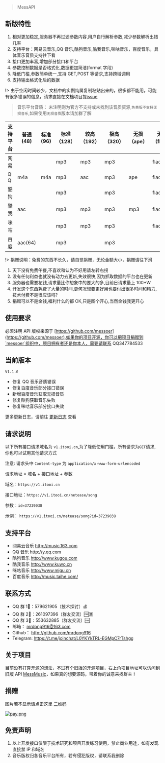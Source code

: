 > MessAPI

## 新版特性

1. 相对更加稳定,服务器不再过滤参数内容,用户自行解析参数,减少参数解析出错几率
2. 支持平台：网易云音乐,QQ 音乐,酷狗音乐,酷我音乐,咪咕音乐，百度音乐，具体音乐音质支持往下看
3. 接口更加丰富,增加部分接口和平台
4. 参数控制数据是否格式化,数据更加简洁(format 字段)
5. 降低门槛,参数简单统一,支持 GET,POST 等请求,支持跨域调用
6. 支持输出格式化后的数据

!> 由于空闲时间较少，文档中的实例纯属复制粘贴出来的，很多都不能用，可能有很多错误的信息，请求直接在文档项目提[issue](https://github.com/messoer/mess-api-doc/issues)

> 音乐平台音质： 未注明则为官方不支持或未找到该音质资源,`免费版不支持无损音乐`,如果使用`无损音质`版本请加群了解

| 支持平台 | 普通(48) | 标准(96) | 标准（128） | 较高（192） | 极高（320） | 无损（ape） | 无损（flac） | Hi-Res(flac) | DSD(dff) |
| -------- | -------- | -------- | ----------- | ----------- | ----------- | ----------- | ------------ | ------------ | -------- |
| 网易     |          |          | mp3         | mp3         | mp3         |             | flac         |              |          |
| Q Q      | m4a      | m4a      | mp3         | aac         | mp3         | ape         | flac         |              |          |
| 酷狗     |          |          | mp3         |             | mp3         |             | flac         | flac         | dff      |
| 酷我     | aac      |          | mp3         | mp3         | mp3         | mp3         | flac         |              |          |
| 咪咕     |          |          | mp3         | mp3         | mp3         |             | flac         |              |          |
| 百度     | aac(64)  |          | mp3         |             | mp3         |             |              |              |          |

!> 捐赠说明：免费的东西不长久，请自觉捐赠，无论金额大小，捐赠请往下滑

1. 天下没有免费午餐,不喜欢和认为不好用请左转右拐
2. 没有任何利益也就没有动力去更新,失效很快,因为抓取数据的平台也在更新
3. 服务器也需要花钱,请求量比你想象中的要大的多,目前日请求量上 100+W
4. 开发这个东西耗费了大量的时间,更何况想要更好用也要付出很多时间和精力,技术付费不是很应该吗?
5. 捐赠可以不是金钱,福利什么的都 OK,只是图个开心,当然金钱我更开心

## 使用要求

必须注明 API 版权来源于 [https://github.com/messoer](https://github.com/messoer),如果你的项目开源，你可以把项目捐赠到`messoer`组织中，项目拥有者还是你本人，需要请联系 QQ347784533

## 当前版本

`V1.1.0`

-   修复 QQ 音乐音质错误
-   修复百度音乐部分接口错误
-   新增百度音乐获取无损音质
-   修复酷狗获取音乐失败
-   修复咪咕音乐部分接口失效

更多更新日志，请前往 [更新日志](changeLog.md) 查看

## 请求说明

以下所有接口请求域名为 `v1.itooi.cn`,为了降低使用门槛，所有请求为`GET`请求,你也可以试用其他请求方式

注意: 请求头中 `Content-type` 为 `application/x-www-form-urlencoded`

请求地址 = 域名 + 接口地址 + 参数

域名：`https://v1.itooi.cn`

接口地址：`https://v1.itooi.cn/netease/song`

参数：`id=37239038`

示例： `https://v1.itooi.cn/netease/song?id=37239038`

## 支持平台

-   网易云音乐 http://music.163.com
-   QQ 音乐 http://y.qq.com
-   酷狗音乐 http://www.kugou.com
-   酷我音乐 http://www.kuwo.cn
-   咪咕音乐 http://www.migu.cn
-   百度音乐 http://music.taihe.com/

## 联系方式

-   QQ 群 1⃣️：579621905（技术探讨）💰
-   QQ 群 2⃣️：261097396（群友交流）🆓🈵️
-   QQ 群 3⃣️：553632885（群友交流）🆓
-   邮箱： mrdong916@163.com
-   Github： http://github.com/mrdong916
-   Telegram: https://t.me/joinchat/L0YKYkTRL-EGMpC7rTshgg

## 关于项目

目前没有打算开源的想法，不过有个旧版的开源项目，右上角项目地址可以访问到旧版 API [MessMusic](http://github.com/MessMusic)，如果真的想要源码，带着你的诚意来找群主！

## 捐赠

图片若不显示请点击这里 [二维码](https://i.loli.net/2019/04/26/5cc2a151aebe2.png)

[![pay.png](https://i.loli.net/2019/04/26/5cc2a151aebe2.png)](https://i.loli.net/2019/04/26/5cc2a151aebe2.png)

## 免责声明

1. 以上开发接口仅限于技术研究和项目开发练习使用，禁止商业用途，如有发现直接禁 IP 和域名
2. 音乐版权归各音乐平台所有，若有侵犯版权，请联系我删除
